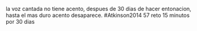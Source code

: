la voz cantada no tiene acento, despues de 30 dias de hacer entonacion, hasta el mas duro acento desaparece. #Atkinson2014 57
reto 15 minutos por 30 dias